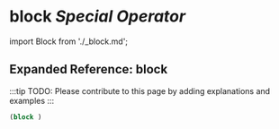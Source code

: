 # **block** *Special Operator*

import Block from './_block.md';

<Block />

## Expanded Reference: block

:::tip
TODO: Please contribute to this page by adding explanations and examples
:::

```lisp
(block )
```
